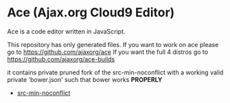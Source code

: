 Ace (Ajax.org Cloud9 Editor)
============================



Ace is a code editor written in JavaScript.

This repository has only generated files.
If you want to work on ace please go to https://github.com/ajaxorg/ace
If you want the full 4 distros go to https://github.com/ajaxorg/ace-builds 

it contains private pruned fork of the src-min-noconflict 
with a working valid private 'bower.json' such that bower works **PROPERLY**
 * [src-min-noconflict](https://github.com/ajaxorg/ace-builds/tree/master/src-min-noconflict)